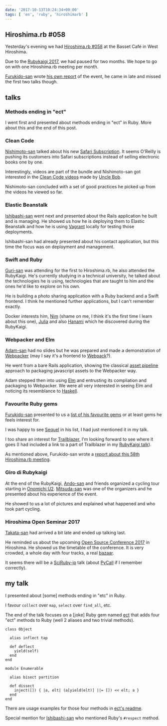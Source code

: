 ```yaml
---
date: '2017-10-13T10:24:34+09:00'
tags: [ 'en', 'ruby', 'hiroshimarb' ]
---
```


## Hiroshima.rb #058

Yesterday's evening we had [Hiroshima.rb #058](https://hiroshimarb.connpass.com/event/65459/) at the Basset Café in West Hiroshima.

Due to the [Rubykaigi 2017](http://rubykaigi.org/2017), we had paused for two months. We hope to go on with one Hiroshima.rb meeting per month.

[Furukido-san](https://twitter.com/pecosantoyobe) wrote [his own report](https://scrapbox.io/tfrkd-public/Hiroshima.rb_%23058) of the event, he came in late and missed the first two talks though.


## talks

### Methods ending in "ect"

I went first and presented about methods ending in "ect" in Ruby. More about this and the end of this post.

### Clean Code

[Nishimoto-san](https://twitter.com/nishimotz) talked about his new [Safari Subscription](https://www.safaribooksonline.com/). It seems O'Reilly is pushing its customers into Safari subscriptions instead of selling electronic books one by one.

Interestingly, videos are part of the bundle and Nishimoto-san got interested in the [Clean Code videos](https://www.safaribooksonline.com/search/?query=clean+code) made by [Uncle Bob](https://en.wikipedia.org/wiki/Robert_Cecil_Martin).

Nishimoto-san concluded with a set of good practices he picked up from the videos he viewed so far.

### Elastic Beanstalk

[Ishibashi-san](https://twitter.com/isabisi1484) went next and presented about the Rails application he built and is managing. He showed us how he is deploying them to Elastic Beanstalk and how he is using [Vagrant](https://www.vagrantup.com/) locally for testing those deployments.

Ishibashi-san had already presented about his contact application, but this time the focus was on deployment and management.

### Swift and Ruby

[Guri-san](https://twitter.com/Guri1999120) was attending for the first to Hiroshima.rb, he also attended the RubyKaigi. He's currently studying in a technical university, he talked about the technologies he is using, technologies that are taught to him and the ones he'd like to explore on his own.

He is building a photo sharing application with a Ruby backend and a Swift frontend. I think he mentioned further applications, but I can't remember exactly.

Docker interests him, [Nim](https://nim-lang.org/) (shame on me, I think it's the first time I learn about this one), [Julia](https://julialang.org/) and also [Hanami](http://hanamirb.org/) which he discovered during the RubyKaigi.

### Webpacker and Elm

[Adam-san](https://twitter.com/TalAdam) had no slides but he was prepared and made a demonstration of [Webpacker](https://github.com/rails/webpacker#webpacker) (may I say it's a frontend to [Webpack](https://webpack.js.org/)?).

He went from a bare Rails application, showing the classical [asset pipeline](http://guides.rubyonrails.org/asset_pipeline.html) approach to packaging javascript assets to the Webpacker way.

Adam stepped then into using [Elm](http://elm-lang.org/) and entrusting its compliation and packaging to Webpacker. We were all very interested in seeing Elm and noticing its resemblance to [Haskell](https://www.haskell.org/).

### Favourite Ruby gems

[Furukido-san](https://twitter.com/pecosantoyobe) presented to us a [list of his favourite gems](https://scrapbox.io/tfrkd-public/%E6%9C%80%E8%BF%91%E3%81%A1%E3%82%87%E3%81%A3%E3%81%A8%E3%81%A7%E3%82%82%E8%88%88%E5%91%B3%E3%82%92%E6%8C%81%E3%81%A3%E3%81%9F_gems_2017%E5%B9%B410%E6%9C%88%E5%8F%B7) or at least gems he feels interest for.

I was happy to see [Sequel](http://sequel.jeremyevans.net/) in his list, I had just mentioned it in my talk.

I too share an interest for [Trailblazer](http://trailblazer.to/), I'm looking forward to see where it goes (I had included a link to a part of Trailblazer in my [RubyKaigi talk](http://rubykaigi.org/2017/presentations/jmettraux.html)).

As mentioned above, Furukido-san wrote a [report about this 58th Hiroshima.rb meeting](https://scrapbox.io/tfrkd-public/Hiroshima.rb_%23058).

### Giro di Rubykaigi

At the end of the RubyKaigi, [Ando-san](https://twitter.com/m_ando_japan) and friends organized a cycling tour starting in [Onomichi U2](https://www.onomichi-u2.com/en/). [Mitsuda-san](https://twitter.com/mu2in) was one of the organizers and he presented about his experience of the event.

He showed to us a lot of pictures and explained what happened and who took part cycling.

### Hiroshima Open Seminar 2017

[Takata-san](https://twitter.com/takatayoshitake) had arrived a bit late and ended up talking last.

He reminded us about the upcoming [Open Source Conference 2017](https://www.ospn.jp/osc2017-hiroshima/) in Hiroshima. He showed us the timetable of the conference. It is very crowded, a whole day with four tracks, a real [bazaar](https://en.wikipedia.org/wiki/The_Cathedral_and_the_Bazaar).

It seems there will be a [SciRuby-jp](http://sciruby.com/) talk (about [PyCall](https://github.com/mrkn/pycall.rb) if I remember correctly).


## my talk

I presented about \[some\] methods ending in "etc" in Ruby.

I favour `collect` over `map`, `select` over `find_all`, etc.

<script async class="speakerdeck-embed" data-id="d9e7715a34e0402a8c81016d403aa2c2" data-ratio="1.33333333333333" src="//speakerdeck.com/assets/embed.js"></script>

The end of the talk focuses on a \[joke\] Ruby gem named [ect](https://github.com/jmettraux/ect) that adds four "ect" methods to Ruby (well 2 aliases and two trivial methods).

<pre><code class="ruby">class Object

  alias inflect tap

  def deflect
    yield(self)
  end
end

module Enumerable

  alias bisect partition

  def dissect
    inject([]) { |a, elt| (a[yield(elt)] ||= []) << elt; a }
  end
end
</code></pre>

There are usage examples for those four methods in [ect's readme](https://github.com/jmettraux/ect#ect).

Special mention for [Ishibashi-san](https://twitter.com/isabisi1484) who mentioned Ruby's `#respect` method.

